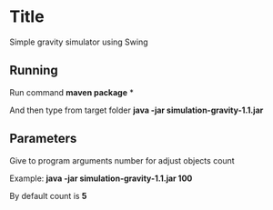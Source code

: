 # Title

Simple gravity simulator using Swing

## Running

Run command **maven package** *

And then type from target folder **java -jar simulation-gravity-1.1.jar**

## Parameters

Give to program arguments number for adjust objects count

Example: **java -jar simulation-gravity-1.1.jar 100**

By default count is **5**
